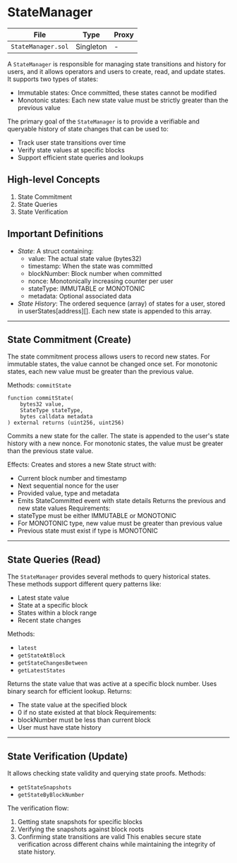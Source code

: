 
# StateManager

| File | Type | Proxy |
| -------- | -------- | -------- |
| `StateManager.sol` | Singleton | - |

A `StateManager` is responsible for managing state transitions and history for users, and it allows operators and users to create, read, and update states. It supports two types of states:
- Immutable states: Once committed, these states cannot be modified
- Monotonic states: Each new state value must be strictly greater than the previous value

The primary goal of the `StateManager` is to provide a verifiable and queryable history of state changes that can be used to:
- Track user state transitions over time
- Verify state values at specific blocks
- Support efficient state queries and lookups

## High-level Concepts

1. State Commitment
2. State Queries
3. State Verification

## Important Definitions

- _State_: A struct containing:
  - value: The actual state value (bytes32)
  - timestamp: When the state was committed
  - blockNumber: Block number when committed
  - nonce: Monotonically increasing counter per user
  - stateType: IMMUTABLE or MONOTONIC
  - metadata: Optional associated data
- _State History_: The ordered sequence (array) of states for a user, stored in userStates[address][]. Each new state is appended to this array.
---
## State Commitment (Create)
The state commitment process allows users to record new states. For immutable states, the value cannot be changed once set. For monotonic states, each new value must be greater than the previous value.

Methods:
`commitState`

```solidity
function commitState(
    bytes32 value,
    StateType stateType,
    bytes calldata metadata
) external returns (uint256, uint256)
```

Commits a new state for the caller. The state is appended to the user's state history with a new nonce. For monotonic states, the value must be greater than the previous state value.

Effects:
Creates and stores a new State struct with:
- Current block number and timestamp
- Next sequential nonce for the user
- Provided value, type and metadata
- Emits StateCommitted event with state details
Returns the previous and new state values
Requirements:
- stateType must be either IMMUTABLE or MONOTONIC
- For MONOTONIC type, new value must be greater than previous value
- Previous state must exist if type is MONOTONIC

---

## State Queries (Read)
The `StateManager` provides several methods to query historical states. These methods support different query patterns like:
- Latest state value
- State at a specific block
- States within a block range
- Recent state changes

Methods:
- `latest`
- `getStateAtBlock`
- `getStateChangesBetween`
- `getLatestStates`

Returns the state value that was active at a specific block number. Uses binary search for efficient lookup.
Returns:
- The state value at the specified block
- 0 if no state existed at that block
Requirements:
- blockNumber must be less than current block
- User must have state history
---
## State Verification (Update)
It allows checking state validity and querying state proofs. 
Methods:
- `getStateSnapshots`
- `getStateByBlockNumber`

The verification flow:
1. Getting state snapshots for specific blocks
2. Verifying the snapshots against block roots
3. Confirming state transitions are valid
This enables secure state verification across different chains while maintaining the integrity of state history.


